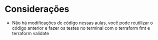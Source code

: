 # Considerações

- Não há modificações de código nessas aulas, você pode reutilizar o  código anterior e fazer os testes no terminal com o terraform fmt e terraform validate

